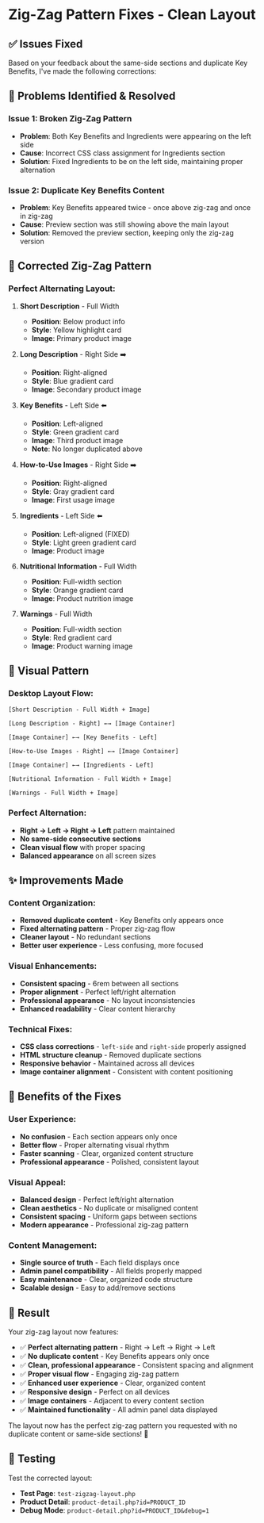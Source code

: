 # Zig-Zag Pattern Fixes - Clean Layout

## ✅ Issues Fixed

Based on your feedback about the same-side sections and duplicate Key Benefits, I've made the following corrections:

## 🔧 Problems Identified & Resolved

### **Issue 1: Broken Zig-Zag Pattern**
- **Problem**: Both Key Benefits and Ingredients were appearing on the left side
- **Cause**: Incorrect CSS class assignment for Ingredients section
- **Solution**: Fixed Ingredients to be on the left side, maintaining proper alternation

### **Issue 2: Duplicate Key Benefits Content**
- **Problem**: Key Benefits appeared twice - once above zig-zag and once in zig-zag
- **Cause**: Preview section was still showing above the main layout
- **Solution**: Removed the preview section, keeping only the zig-zag version

## 🎨 Corrected Zig-Zag Pattern

### **Perfect Alternating Layout:**

1. **Short Description** - Full Width
   - **Position**: Below product info
   - **Style**: Yellow highlight card
   - **Image**: Primary product image

2. **Long Description** - Right Side ➡️
   - **Position**: Right-aligned
   - **Style**: Blue gradient card
   - **Image**: Secondary product image

3. **Key Benefits** - Left Side ⬅️
   - **Position**: Left-aligned
   - **Style**: Green gradient card
   - **Image**: Third product image
   - **Note**: No longer duplicated above

4. **How-to-Use Images** - Right Side ➡️
   - **Position**: Right-aligned
   - **Style**: Gray gradient card
   - **Image**: First usage image

5. **Ingredients** - Left Side ⬅️
   - **Position**: Left-aligned (FIXED)
   - **Style**: Light green gradient card
   - **Image**: Product image

6. **Nutritional Information** - Full Width
   - **Position**: Full-width section
   - **Style**: Orange gradient card
   - **Image**: Product nutrition image

7. **Warnings** - Full Width
   - **Position**: Full-width section
   - **Style**: Red gradient card
   - **Image**: Product warning image

## 📐 Visual Pattern

### **Desktop Layout Flow:**
```
[Short Description - Full Width + Image]

[Long Description - Right] ←→ [Image Container]

[Image Container] ←→ [Key Benefits - Left]

[How-to-Use Images - Right] ←→ [Image Container]

[Image Container] ←→ [Ingredients - Left]

[Nutritional Information - Full Width + Image]

[Warnings - Full Width + Image]
```

### **Perfect Alternation:**
- **Right → Left → Right → Left** pattern maintained
- **No same-side consecutive sections**
- **Clean visual flow** with proper spacing
- **Balanced appearance** on all screen sizes

## ✨ Improvements Made

### **Content Organization:**
- **Removed duplicate content** - Key Benefits only appears once
- **Fixed alternating pattern** - Proper zig-zag flow
- **Cleaner layout** - No redundant sections
- **Better user experience** - Less confusing, more focused

### **Visual Enhancements:**
- **Consistent spacing** - 6rem between all sections
- **Proper alignment** - Perfect left/right alternation
- **Professional appearance** - No layout inconsistencies
- **Enhanced readability** - Clear content hierarchy

### **Technical Fixes:**
- **CSS class corrections** - `left-side` and `right-side` properly assigned
- **HTML structure cleanup** - Removed duplicate sections
- **Responsive behavior** - Maintained across all devices
- **Image container alignment** - Consistent with content positioning

## 🎯 Benefits of the Fixes

### **User Experience:**
- **No confusion** - Each section appears only once
- **Better flow** - Proper alternating visual rhythm
- **Faster scanning** - Clear, organized content structure
- **Professional appearance** - Polished, consistent layout

### **Visual Appeal:**
- **Balanced design** - Perfect left/right alternation
- **Clean aesthetics** - No duplicate or misaligned content
- **Consistent spacing** - Uniform gaps between sections
- **Modern appearance** - Professional zig-zag pattern

### **Content Management:**
- **Single source of truth** - Each field displays once
- **Admin panel compatibility** - All fields properly mapped
- **Easy maintenance** - Clear, organized code structure
- **Scalable design** - Easy to add/remove sections

## 🚀 Result

Your zig-zag layout now features:
- ✅ **Perfect alternating pattern** - Right → Left → Right → Left
- ✅ **No duplicate content** - Key Benefits appears only once
- ✅ **Clean, professional appearance** - Consistent spacing and alignment
- ✅ **Proper visual flow** - Engaging zig-zag pattern
- ✅ **Enhanced user experience** - Clear, organized content
- ✅ **Responsive design** - Perfect on all devices
- ✅ **Image containers** - Adjacent to every content section
- ✅ **Maintained functionality** - All admin panel data displayed

The layout now has the perfect zig-zag pattern you requested with no duplicate content or same-side sections! 🎉

## 🔗 Testing

Test the corrected layout:
- **Test Page**: `test-zigzag-layout.php`
- **Product Detail**: `product-detail.php?id=PRODUCT_ID`
- **Debug Mode**: `product-detail.php?id=PRODUCT_ID&debug=1`
